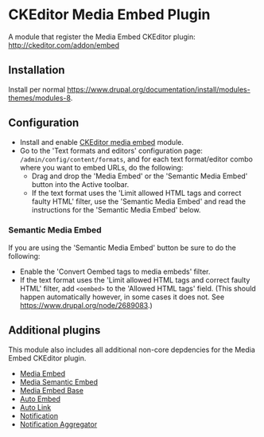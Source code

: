 # CKEditor Media Embed Plugin

A module that register the Media Embed CKEditor plugin: http://ckeditor.com/addon/embed

## Installation

Install per normal https://www.drupal.org/documentation/install/modules-themes/modules-8.

## Configuration

* Install and enable [CKEditor media embed](https://www.drupal.org/project/ckeditor_media_embed) module.
* Go to the 'Text formats and editors' configuration page: `/admin/config/content/formats`, and for each text format/editor combo where you want to embed URLs, do the following:
  * Drag and drop the 'Media Embed' or the 'Semantic Media Embed' button into the Active toolbar.
  * If the text format uses the 'Limit allowed HTML tags and correct faulty HTML' filter, use the 'Semantic Media Embed' and read the instructions for the 'Semantic Media Embed' below.

### Semantic Media Embed

If you are using the 'Semantic Media Embed' button be sure to do the following:
* Enable the 'Convert Oembed tags to media embeds' filter.
* If the text format uses the 'Limit allowed HTML tags and correct faulty HTML' filter, add ```<oembed>``` to the 'Allowed HTML tags' field. (This should happen automatically however, in some cases it does not. See https://www.drupal.org/node/2689083.)

## Additional plugins

This module also includes all additional non-core depdencies for the Media Embed CKEditor plugin.

* [Media Embed](http://ckeditor.com/addon/embed)
* [Media Semantic Embed](http://ckeditor.com/addon/embedsemantic)
* [Media Embed Base](http://ckeditor.com/addon/embedbase)
* [Auto Embed](http://ckeditor.com/addon/autoembed)
* [Auto Link](http://ckeditor.com/addon/autolink)
* [Notification](http://ckeditor.com/addon/notification)
* [Notification Aggregator](http://ckeditor.com/addon/notificationaggregator)
